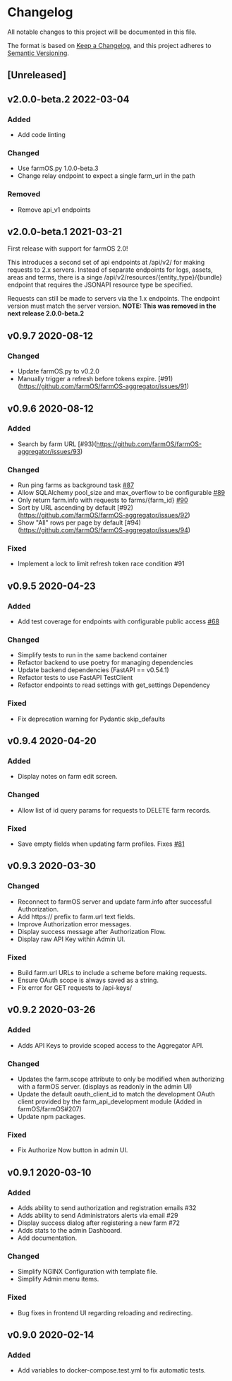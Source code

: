 # Changelog

All notable changes to this project will be documented in this file.

The format is based on [Keep a Changelog](https://keepachangelog.com/en/1.0.0/),
and this project adheres to [Semantic Versioning](https://semver.org/spec/v2.0.0.html).

## [Unreleased]

## v2.0.0-beta.2 2022-03-04

### Added
- Add code linting

### Changed
- Use farmOS.py 1.0.0-beta.3
- Change relay endpoint to expect a single farm_url in the path

### Removed
- Remove api_v1 endpoints

## v2.0.0-beta.1 2021-03-21

First release with support for farmOS 2.0!

This introduces a second set of api endpoints at /api/v2/ for making requests to 2.x servers. Instead of separate endpoints for logs, assets, areas and terms, there is a singe /api/v2/resources/{entity_type}/{bundle} endpoint that requires the JSONAPI resource type be specified.

Requests can still be made to servers via the 1.x endpoints. The endpoint version must match the server version. **NOTE: This was removed in the next release 2.0.0-beta.2**

## v0.9.7 2020-08-12

### Changed
- Update farmOS.py to v0.2.0
- Manually trigger a refresh before tokens expire. [#91)(https://github.com/farmOS/farmOS-aggregator/issues/91)

## v0.9.6 2020-08-12

### Added
- Search by farm URL [#93)(https://github.com/farmOS/farmOS-aggregator/issues/93)

### Changed
- Run ping farms as background task [#87](https://github.com/farmOS/farmOS-aggregator/issues/87)
- Allow SQLAlchemy pool_size and max_overflow to be configurable [#89](https://github.com/farmOS/farmOS-aggregator/issues/89)
- Only return farm.info with requests to farms/{farm_id} [#90](https://github.com/farmOS/farmOS-aggregator/issues/90)
- Sort by URL ascending by default [#92)(https://github.com/farmOS/farmOS-aggregator/issues/92)
- Show "All" rows per page by default [#94)(https://github.com/farmOS/farmOS-aggregator/issues/94)

### Fixed
- Implement a lock to limit refresh token race condition #91

## v0.9.5 2020-04-23

### Added
- Add test coverage for endpoints with configurable public access [#68](https://github.com/farmOS/farmOS-aggregator/issues/68)

### Changed
- Simplify tests to run in the same backend container
- Refactor backend to use poetry for managing dependencies
- Update backend dependencies (FastAPI == v0.54.1)
- Refactor tests to use FastAPI TestClient
- Refactor endpoints to read settings with get_settings Dependency

### Fixed
- Fix deprecation warning for Pydantic skip_defaults

## v0.9.4 2020-04-20

### Added
- Display notes on farm edit screen.

### Changed
- Allow list of id query params for requests to DELETE farm records.

### Fixed
- Save empty fields when updating farm profiles. Fixes [#81](https://github.com/farmOS/farmOS-aggregator/issues/81)

## v0.9.3 2020-03-30

### Changed
- Reconnect to farmOS server and update farm.info after successful Authorization.
- Add https:// prefix to farm.url text fields.
- Improve Authorization error messages.
- Display success message after Authorization Flow.
- Display raw API Key within Admin UI.

### Fixed
- Build farm.url URLs to include a scheme before making requests.
- Ensure OAuth scope is always saved as a string.
- Fix error for GET requests to /api-keys/

## v0.9.2 2020-03-26

### Added
- Adds API Keys to provide scoped access to the Aggregator API.

### Changed
- Updates the farm.scope attribute to only be modified when authorizing with a farmOS server. (displays as readonly in the admin UI)
- Update the default oauth_client_id to match the development OAuth client provided by the farm_api_development module (Added in farmOS/farmOS#207)
- Update npm packages.

### Fixed
- Fix Authorize Now button in admin UI.

## v0.9.1 2020-03-10

### Added
- Adds ability to send authorization and registration emails #32
- Adds ability to send Administrators alerts via email #29
- Display success dialog after registering a new farm #72
- Adds stats to the admin Dashboard.
- Add documentation.

### Changed

- Simplify NGINX Configuration with template file.
- Simplify Admin menu items.

### Fixed
- Bug fixes in frontend UI regarding reloading and redirecting.

## v0.9.0 2020-02-14

### Added

- Add variables to docker-compose.test.yml to fix automatic tests.